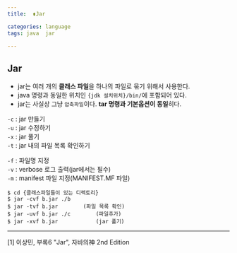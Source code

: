 ```yaml
---
title:  ⚱️Jar

categories: language 
tags: java  jar
 
---
```


  
## Jar  
- jar는 여러 개의 **클래스 파일**을 하나의 파일로 묶기 위해서 사용한다.  
- java 명령과 동일한 위치인 `{jdk 설치위치}/bin/`에 포함되어 있다.  
- jar는 사실상 그냥 `압축파일`이다. **tar 명령과 기본옵션이 동일**히다.  
  
`-c` : jar 만들기  
`-u` : jar 수정하기  
`-x` : jar 풀기  
`-t` : jar 내의 파일 목록 확인하기  
  
`-f` : 파일명 지정  
`-v` : verbose 로그 출력(jar에서는 필수)  
`-m` : manifest 파일 지정(MANIFEST.MF 파일)  
  
```shell  
$ cd {클래스파일들이 있는 디렉토리}  
$ jar -cvf b.jar ./b  
$ jar -tvf b.jar		(파일 목록 확인)  
$ jar -uvf b.jar ./c		(파일추가)  
$ jar -xvf b.jar			(jar 풀기)  
```  
  
- - - -  
[1] 이상민, 부록6 "Jar", 자바의神 2nd Edition  
